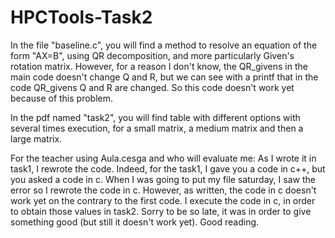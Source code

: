 # HPCTools-Task2

In the file "baseline.c", you will find a method to resolve an equation of the form "AX=B", using QR decomposition, and more particularly Given's rotation matrix. However, for a reason I don't know, the QR_givens in the main code doesn't change Q and R, but we can see with a printf that in the code QR_givens Q and R are changed. So this code doesn't work yet because of this problem.

In the pdf named "task2", you will find table with different options with several times execution, for a small matrix, a medium matrix and then a large matrix.

For the teacher using Aula.cesga and who will evaluate me: As I wrote it in task1, I rewrote the code. Indeed, for the task1, I gave you a code in c++, but you asked a code in c. When I was going to put my file saturday, I saw the error so I rewrote the code in c. However, as written, the code in c doesn't work yet on the contrary to the first code. I execute the code in c, in order to obtain those values in task2. Sorry to be so late, it was in order to give something good (but still it doesn't work yet).
Good reading.
